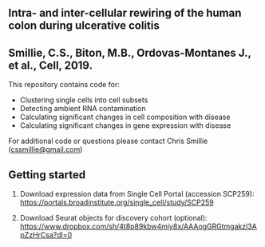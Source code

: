 ## Intra- and inter-cellular rewiring of the human colon during ulcerative colitis
## Smillie, C.S., Biton, M.B., Ordovas-Montanes J., et al., Cell, 2019.

This repository contains code for:
- Clustering single cells into cell subsets
- Detecting ambient RNA contamination
- Calculating significant changes in cell composition with disease
- Calculating significant changes in gene expression with disease

For additional code or questions please contact Chris Smillie (cssmillie@gmail.com)

## Getting started

1. Download expression data from Single Cell Portal (accession SCP259):
https://portals.broadinstitute.org/single_cell/study/SCP259

2. Download Seurat objects for discovery cohort (optional):
https://www.dropbox.com/sh/4t8p89kbw4miy8x/AAAogGRGtmgakzl3ApZzHrCsa?dl=0





